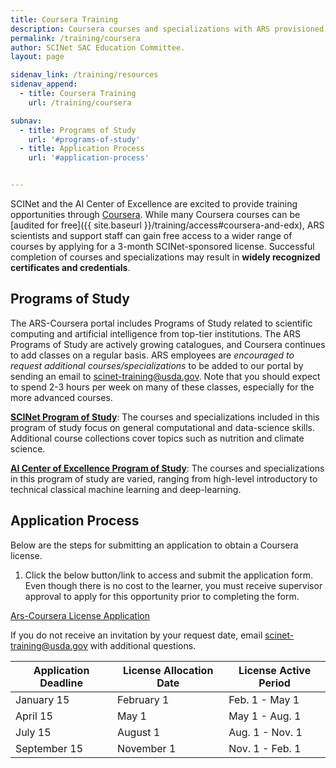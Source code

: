 ```yaml
---
title: Coursera Training
description: Coursera courses and specializations with ARS provisioned licenses
permalink: /training/coursera
author: SCINet SAC Education Committee.
layout: page

sidenav_link: /training/resources
sidenav_append: 
  - title: Coursera Training
    url: /training/coursera

subnav:
  - title: Programs of Study
    url: '#programs-of-study'
  - title: Application Process
    url: '#application-process'


---
```


SCINet and the AI Center of Excellence are excited to provide training opportunities through [Coursera](https://www.coursera.org/). While many Coursera courses can be [audited for free]({{ site.baseurl }}/training/access#coursera-and-edx), ARS scientists and support staff can gain free access to a wider range of courses by applying for a 3-month SCINet-sponsored license. Successful completion of courses and specializations may result in **widely recognized certificates and credentials**. 
<!--excerpt-->
## Programs of Study

The ARS-Coursera portal includes Programs of Study related to scientific computing and artificial intelligence from top-tier institutions. The ARS Programs of Study are actively growing catalogues, and Coursera continues to add classes on a regular basis. ARS employees are *encouraged to request additional courses/specializations* to be added to our portal by sending an email to scinet-training@usda.gov. Note that you should expect to spend 2-3 hours per week on many of these classes, especially for the more advanced courses. 

[**SCINet Program of Study**](https://www.coursera.org/programs/scinet-program-of-study-a6nd3): The courses and specializations included in this program of study focus on general computational and data-science skills. Additional course collections cover topics such as nutrition and climate science. 

[**AI Center of Excellence Program of Study**](https://www.coursera.org/programs/ai-center-of-excellence-program-of-study-yunri): The courses and specializations in this program of study are varied, ranging from high-level introductory to technical classical machine learning and deep-learning.

## Application Process

Below are the steps for submitting an application to obtain a Coursera license. 

  1. Click the below button/link to access and submit the application form. Even though there is no cost to the learner, you must receive supervisor approval to apply for this opportunity prior to completing the form. 

  <a href="https://forms.office.com/Pages/ResponsePage.aspx?id=5zZb7e4BvE6GfuA8-g1Gl2mrmoVCU11DqJTdU47KyNpUOTlPTERXRDFaOURYVUk1VElFNTQ2NDhXTC4u" class="usa-button">Ars-Coursera License Application</a>
  

If you do not receive an invitation by your request date, email scinet-training@usda.gov with additional questions. 

| Application Deadline | License Allocation Date | License Active Period |
|----------------------|-------------------------|-----------------------|
|January 15            |February 1               |Feb. 1 - May 1         |
|April 15              |May 1                    |May 1 - Aug. 1         |
|July 15               |August 1                 |Aug. 1 - Nov. 1        |
|September 15          |November 1               |Nov. 1 - Feb. 1        |
